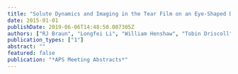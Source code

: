 ```yaml
---
title: "Solute Dynamics and Imaging in the Tear Film on an Eye-Shaped Domain"
date: 2015-01-01
publishDate: 2019-06-06T14:48:50.007305Z
authors: ["RJ Braun", "Longfei Li", "William Henshaw", "Tobin Driscoll", "PE King-Smith"]
publication_types: ["1"]
abstract: ""
featured: false
publication: "*APS Meeting Abstracts*"
---
```


